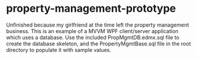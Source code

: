 # property-management-prototype

Unfinished because my girlfriend at the time left the property management business. This is an example of a MVVM WPF client/server application which uses a database. Use the included PropMgmtDB.edmx.sql file to create the database skeleton, and the PropertyMgmtBase.sql file in the root directory to populate it with sample values.

